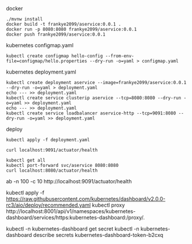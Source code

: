 docker
```$xslt
./mvnw install
docker build -t frankye2099/aservice:0.0.1 .
docker run -p 8080:8080 frankye2099/aservice:0.0.1
docker push frankye2099/aservice:0.0.1
```

kubernetes configmap.yaml
```$xslt
kubectl create configmap hello-config --from-env-file=configmap/hello.properties --dry-run -o=yaml > configmap.yaml
```

kubernetes deployment.yaml
```$xslt
kubectl create deployment aservice --image=frankye2099/aservice:0.0.1 --dry-run -o=yaml > deployment.yaml
echo --- >> deployment.yaml
kubectl create service clusterip aservice --tcp=8080:8080 --dry-run -o=yaml >> deployment.yaml
echo --- >> deployment.yaml
kubectl create service loadbalancer aservice-http --tcp=9091:8080 --dry-run -o=yaml >> deployment.yaml
```
deploy
```$xslt
kubectl apply -f deployment.yaml

curl localhost:9091/actuator/health

kubectl get all
kubectl port-forward svc/aservice 8080:8080
curl localhost:8080/actuator/health
```

ab -n 100 -c 10 http://localhost:9091/actuator/health

kubectl apply -f https://raw.githubusercontent.com/kubernetes/dashboard/v2.0.0-rc3/aio/deploy/recommended.yaml
kubectl proxy
http://localhost:8001/api/v1/namespaces/kubernetes-dashboard/services/https:kubernetes-dashboard:/proxy/.

kubectl -n kubernetes-dashboard get secret
kubectl -n kubernetes-dashboard describe secrets kubernetes-dashboard-token-b2cxq
